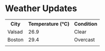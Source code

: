 # Weather Updates

<!-- WEATHER-UPDATE-START -->
<table><tr><th>City</th><th>Temperature (°C)</th><th>Condition</th></tr><tr><td>Valsad</td><td>26.9</td><td>Clear</td></tr><tr><td>Boston</td><td>29.4</td><td>Overcast</td></tr><tr><td></td><td></td><td></td></tr></table>
<!-- WEATHER-UPDATE-END -->
